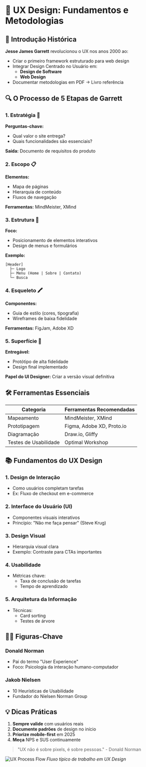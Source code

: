# 📐 UX Design: Fundamentos e Metodologias

## 🌟 Introdução Histórica

**Jesse James Garrett** revolucionou o UX nos anos 2000 ao:

- Criar o primeiro framework estruturado para web design
- Integrar Design Centrado no Usuário em:
  - **Design de Software**
  - **Web Design**
- Documentar metodologias em PDF → Livro referência

## 🔍 O Processo de 5 Etapas de Garrett

### 1. Estratégia 🎯

**Perguntas-chave:**

- Qual valor o site entrega?
- Quais funcionalidades são essenciais?

**Saída:** Documento de requisitos do produto

### 2. Escopo 📋

**Elementos:**

- Mapa de páginas
- Hierarquia de conteúdo
- Fluxos de navegação

**Ferramentas:** MindMeister, XMind

### 3. Estrutura 🧱

**Foco:**

- Posicionamento de elementos interativos
- Design de menus e formulários

**Exemplo:**

```plaintext
[Header]
  ├─ Logo
  ├─ Menu (Home | Sobre | Contato)
  └─ Busca
```

### 4. Esqueleto 🖍️

**Componentes:**

- Guia de estilo (cores, tipografia)
- Wireframes de baixa fidelidade

**Ferramentas:** FigJam, Adobe XD

### 5. Superfície 🎨

**Entregável:**

- Protótipo de alta fidelidade
- Design final implementado

**Papel do UI Designer:** Criar a versão visual definitiva

## 🛠️ Ferramentas Essenciais

| Categoria             | Ferramentas Recomendadas  |
| --------------------- | ------------------------- |
| Mapeamento            | MindMeister, XMind        |
| Prototipagem          | Figma, Adobe XD, Proto.io |
| Diagramação           | Draw.io, Gliffy           |
| Testes de Usabilidade | Optimal Workshop          |

## 📚 Fundamentos do UX Design

### 1. Design de Interação

- Como usuários completam tarefas
- Ex: Fluxo de checkout em e-commerce

### 2. Interface do Usuário (UI)

- Componentes visuais interativos
- Princípio: "Não me faça pensar" (Steve Krug)

### 3. Design Visual

- Hierarquia visual clara
- Exemplo: Contraste para CTAs importantes

### 4. Usabilidade

- Métricas chave:
  - Taxa de conclusão de tarefas
  - Tempo de aprendizado

### 5. Arquitetura da Informação

- Técnicas:
  - Card sorting
  - Testes de árvore

## 👨‍🎨 Figuras-Chave

### Donald Norman

- Pai do termo "User Experience"
- Foco: Psicologia da interação humano-computador

### Jakob Nielsen

- 10 Heurísticas de Usabilidade
- Fundador do Nielsen Norman Group

## 💡 Dicas Práticas

1. **Sempre valide** com usuários reais
2. **Documente padrões** de design no início
3. **Priorize mobile-first** em 2025
4. **Meça** NPS e SUS continuamente

> "UX não é sobre pixels, é sobre pessoas." - Donald Norman

![UX Process Flow](https://example.com/ux-flow.png)
_Fluxo típico de trabalho em UX Design_
